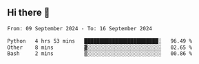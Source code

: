 ## Hi there 👋

<!--
**Bojupi/Bojupi** is a ✨ _special_ ✨ repository because its `README.md` (this file) appears on your GitHub profile.

Here are some ideas to get you started:

- 🔭 I’m currently working on ...
- 🌱 I’m currently learning ...
- 👯 I’m looking to collaborate on ...
- 🤔 I’m looking for help with ...
- 💬 Ask me about ...
- 📫 How to reach me: ...
- 😄 Pronouns: ...
- ⚡ Fun fact: ...
-->

<!--START_SECTION:waka-->

```txt
From: 09 September 2024 - To: 16 September 2024

Python   4 hrs 53 mins   ████████████████████████░   96.49 %
Other    8 mins          ▓░░░░░░░░░░░░░░░░░░░░░░░░   02.65 %
Bash     2 mins          ▒░░░░░░░░░░░░░░░░░░░░░░░░   00.86 %
```

<!--END_SECTION:waka-->
